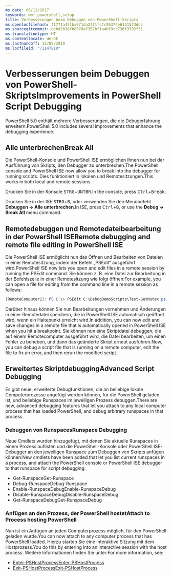 ```yaml
---
ms.date: 06/12/2017
keywords: wmf,powershell,setup
title: Verbesserungen beim Debuggen von PowerShell-Skripts
ms.openlocfilehash: f1771a451ba671da2371fcfc95374e6131573ddc
ms.sourcegitcommit: debd2b38fb8070a7357bf1a4bf9cc736f3702f31
ms.translationtype: HT
ms.contentlocale: de-DE
ms.lasthandoff: 12/05/2019
ms.locfileid: "71147810"
---
```

# <a name="improvements-in-powershell-script-debugging"></a><span data-ttu-id="6036a-103">Verbesserungen beim Debuggen von PowerShell-Skripts</span><span class="sxs-lookup"><span data-stu-id="6036a-103">Improvements in PowerShell Script Debugging</span></span>

<span data-ttu-id="6036a-104">PowerShell 5.0 enthält mehrere Verbesserungen, die die Debugerfahrung erweitern.</span><span class="sxs-lookup"><span data-stu-id="6036a-104">PowerShell 5.0 includes several improvements that enhance the debugging experience.</span></span>

## <a name="break-all"></a><span data-ttu-id="6036a-105">Alle unterbrechen</span><span class="sxs-lookup"><span data-stu-id="6036a-105">Break All</span></span>

<span data-ttu-id="6036a-106">Die PowerShell-Konsole und PowerShell ISE ermöglichen Ihnen nun bei der Ausführung von Skripts, den Debugger zu unterbrechen.</span><span class="sxs-lookup"><span data-stu-id="6036a-106">The PowerShell console and PowerShell ISE now allow you to break into the debugger for running scripts.</span></span> <span data-ttu-id="6036a-107">Dies funktioniert in lokalen und Remotesitzungen.</span><span class="sxs-lookup"><span data-stu-id="6036a-107">This works in both local and remote sessions.</span></span>

<span data-ttu-id="6036a-108">Drücken Sie in der Konsole <kbd>STRG</kbd>+<kbd>UNTBR</kbd>.</span><span class="sxs-lookup"><span data-stu-id="6036a-108">In the console, press <kbd>Ctrl</kbd>+<kbd>Break</kbd>.</span></span>

<span data-ttu-id="6036a-109">Drücken Sie in der ISE <kbd>STRG</kbd>+<kbd>B</kbd>, oder verwenden Sie den Menübefehl **Debuggen -> Alle unterbrechen**.</span><span class="sxs-lookup"><span data-stu-id="6036a-109">In ISE, press <kbd>Ctrl</kbd>+<kbd>B</kbd>, or use the **Debug -> Break All** menu command.</span></span>

## <a name="remote-debugging-and-remote-file-editing-in-powershell-ise"></a><span data-ttu-id="6036a-110">Remotedebuggen und Remotedateibearbeitung in der PowerShell ISE</span><span class="sxs-lookup"><span data-stu-id="6036a-110">Remote debugging and remote file editing in PowerShell ISE</span></span>

<span data-ttu-id="6036a-111">Die PowerShell ISE ermöglicht nun das Öffnen und Bearbeiten von Dateien in einer Remotesitzung, indem der Befehl „PSEdit“ ausgeführt wird.</span><span class="sxs-lookup"><span data-stu-id="6036a-111">PowerShell ISE now lets you open and edit files in a remote session by running the PSEdit command.</span></span>
<span data-ttu-id="6036a-112">Sie können z. B. eine Datei zur Bearbeitung in der Befehlszeile in einer Remotesitzung wie folgt öffnen:</span><span class="sxs-lookup"><span data-stu-id="6036a-112">For example, you can open a file for editing from the command line in a remote session as follows:</span></span>

```powershell
[RemoteComputer1]: PS C:\> PSEdit C:\DebugDemoScripts\Test-GetMutex.ps1
```

<span data-ttu-id="6036a-113">Darüber hinaus können Sie nun Bearbeitungen vornehmen und Änderungen in einer Remotedatei speichern, die in PowerShell ISE automatisch geöffnet wird, wenn ein Haltepunkt erreicht wird.</span><span class="sxs-lookup"><span data-stu-id="6036a-113">In addition, you can now edit and save changes in a remote file that is automatically opened in PowerShell ISE when you hit a breakpoint.</span></span> <span data-ttu-id="6036a-114">Sie können nun eine Skriptdatei debuggen, die auf einem Remotecomputer ausgeführt wird, die Datei bearbeiten, um einen Fehler zu beheben, und dann das geänderte Skript erneut ausführen.</span><span class="sxs-lookup"><span data-stu-id="6036a-114">Now, you can debug a script file that is running on a remote computer, edit the file to fix an error, and then rerun the modified script.</span></span>

## <a name="advanced-script-debugging"></a><span data-ttu-id="6036a-115">Erweitertes Skriptdebugging</span><span class="sxs-lookup"><span data-stu-id="6036a-115">Advanced Script Debugging</span></span>

<span data-ttu-id="6036a-116">Es gibt neue, erweiterte Debugfunktionen, die an beliebige lokale Computerprozesse angefügt werden können, für die PowerShell geladen ist, und beliebige Runspaces im jeweiligen Prozess debuggen.</span><span class="sxs-lookup"><span data-stu-id="6036a-116">There are new, advanced debugging features that let you attach to any local computer process that has loaded PowerShell, and debug arbitrary runspaces in that process.</span></span>

### <a name="runspace-debugging"></a><span data-ttu-id="6036a-117">Debuggen von Runspaces</span><span class="sxs-lookup"><span data-stu-id="6036a-117">Runspace Debugging</span></span>

<span data-ttu-id="6036a-118">Neue Cmdlets wurden hinzugefügt, mit denen Sie aktuelle Runspaces in einem Prozess auflisten und die PowerShell-Konsole oder PowerShell ISE-Debugger an den jeweiligen Runspace zum Debuggen von Skripts anfügen können:</span><span class="sxs-lookup"><span data-stu-id="6036a-118">New cmdlets have been added that let you list current runspaces in a process, and attach the PowerShell console or PowerShell ISE debugger to that runspace for script debugging:</span></span>

- <span data-ttu-id="6036a-119">Get-Runspace</span><span class="sxs-lookup"><span data-stu-id="6036a-119">Get-Runspace</span></span>
- <span data-ttu-id="6036a-120">Debug-Runspace</span><span class="sxs-lookup"><span data-stu-id="6036a-120">Debug-Runspace</span></span>
- <span data-ttu-id="6036a-121">Enable-RunspaceDebug</span><span class="sxs-lookup"><span data-stu-id="6036a-121">Enable-RunspaceDebug</span></span>
- <span data-ttu-id="6036a-122">Disable-RunspaceDebug</span><span class="sxs-lookup"><span data-stu-id="6036a-122">Disable-RunspaceDebug</span></span>
- <span data-ttu-id="6036a-123">Get-RunspaceDebug</span><span class="sxs-lookup"><span data-stu-id="6036a-123">Get-RunspaceDebug</span></span>

### <a name="attach-to-process-hosting-powershell"></a><span data-ttu-id="6036a-124">Anfügen an den Prozess, der PowerShell hostet</span><span class="sxs-lookup"><span data-stu-id="6036a-124">Attach to Process hosting PowerShell</span></span>

<span data-ttu-id="6036a-125">Nun ist ein Anfügen an jeden Computerprozess möglich, für den PowerShell geladen wurde.</span><span class="sxs-lookup"><span data-stu-id="6036a-125">You can now attach to any computer process that has PowerShell loaded.</span></span> <span data-ttu-id="6036a-126">Hierzu starten Sie eine interaktive Sitzung mit dem Hostprozess.</span><span class="sxs-lookup"><span data-stu-id="6036a-126">You do this by entering into an interactive session with the host process.</span></span> <span data-ttu-id="6036a-127">Weitere Informationen finden Sie unter:</span><span class="sxs-lookup"><span data-stu-id="6036a-127">For more information, see:</span></span>

- [<span data-ttu-id="6036a-128">Enter-PSHostProcess</span><span class="sxs-lookup"><span data-stu-id="6036a-128">Enter-PSHostProcess</span></span>](/powershell/module/Microsoft.PowerShell.Core/Enter-PSHostProcess)
- [<span data-ttu-id="6036a-129">Exit-PSHostProcess</span><span class="sxs-lookup"><span data-stu-id="6036a-129">Exit-PSHostProcess</span></span>](/powershell/module/Microsoft.PowerShell.Core/Exit-PSHostProcess)
